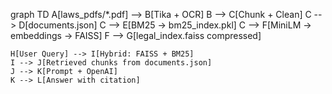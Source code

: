 graph TD
    A[laws_pdfs/*.pdf] --> B[Tika + OCR]
    B --> C[Chunk + Clean]
    C --> D[documents.json]
    C --> E[BM25 → bm25_index.pkl]
    C --> F[MiniLM → embeddings → FAISS]
    F --> G[legal_index.faiss compressed]
    
    H[User Query] --> I[Hybrid: FAISS + BM25]
    I --> J[Retrieved chunks from documents.json]
    J --> K[Prompt + OpenAI]
    K --> L[Answer with citation]